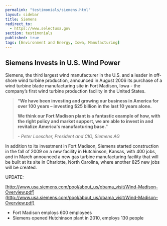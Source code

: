 ```yaml
---
permalink: "testimonials/siemens.html"
layout: sidebar
title: Siemens
redirect_to:
  - https://www.selectusa.gov
section: testimonials
published: true
tags: [Environment and Energy, Iowa, Manufacturing]
---
```

 
## Siemens Invests in U.S. Wind Power

Siemens, the third largest wind manufacturer in the U.S. and a leader in off-shore wind turbine production, announced in August 2006 its purchase of a wind turbine blade manufacturing site in Fort Madison, Iowa - the company’s first wind turbine production facility in the United States. 

>**“We have been investing and growing our business in America for over 100 years – investing $25 billion in the last 10 years alone.&nbsp;**
>
>**We think our Fort Madison plant is a fantastic example of how, with the right policy and market support, we are able to invest in and revitalize America's manufacturing base."**
>
>_- Peter Loescher, President and CIO, Siemens AG_

In addition to its investment in Fort Madison, Siemens started construction in the fall of 2009 on a new facility in Hutchinson, Kansas, with 400 jobs, and in March announced a new gas turbine manufacturing facility that will be built at its site in Charlotte, North Carolina, where another 825 new jobs will be created.

UPDATE:

[http://www.usa.siemens.com/pool/about_us/obama_visit/Wind-Madison-Overview.pdf](http://www.usa.siemens.com/pool/about_us/obama_visit/Wind-Madison-Overview.pdf)

*   Fort Madison employs 600 employees
*   Siemens opened Hutchinson plant in 2010, employs 130 people  
